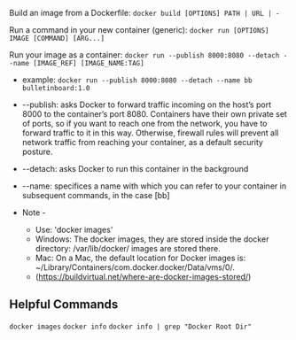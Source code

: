 Build an image from a Dockerfile: `docker build [OPTIONS] PATH | URL | -`

Run a command in your new container (generic): `docker run [OPTIONS] IMAGE [COMMAND] [ARG...]`

Run your image as a container: `docker run --publish 8000:8080 --detach --name [IMAGE_REF] [IMAGE_NAME:TAG]`
* example: `docker run --publish 8000:8080 --detach --name bb bulletinboard:1.0`
* --publish: asks Docker to forward traffic incoming on the host’s port 8000 to the container’s port 8080. Containers have their own private set of ports, so if you want to reach one from the network, you have to forward traffic to it in this way. Otherwise, firewall rules will prevent all network traffic from reaching your container, as a default security posture.
* --detach: asks Docker to run this container in the background
* --name: specifices a name with which you can refer to your container in subsequent commands, in the case [bb]

* Note -
	- Use: 'docker images' 
 	- Windows: The docker images, they are stored inside the docker directory: /var/lib/docker/ images are stored there.
	- Mac: On a Mac, the default location for Docker images is:  ~/Library/Containers/com.docker.docker/Data/vms/0/.
	- (https://buildvirtual.net/where-are-docker-images-stored/)

## Helpful Commands
`docker images`
`docker info`
`docker info | grep "Docker Root Dir"`
